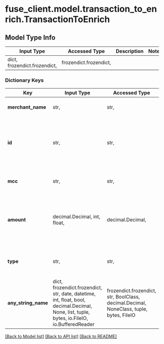# fuse_client.model.transaction_to_enrich.TransactionToEnrich

## Model Type Info
Input Type | Accessed Type | Description | Notes
------------ | ------------- | ------------- | -------------
dict, frozendict.frozendict,  | frozendict.frozendict,  |  | 

### Dictionary Keys
Key | Input Type | Accessed Type | Description | Notes
------------ | ------------- | ------------- | ------------- | -------------
**merchant_name** | str,  | str,  | The name of the merchant. | 
**id** | str,  | str,  | A unique ID for the transaction that to help you tie data back to your systems. | 
**mcc** | str,  | str,  | The merchant category code. | [optional] 
**amount** | decimal.Decimal, int, float,  | decimal.Decimal,  | The amount of the transaction in cents, in the currency of the account.  | [optional] 
**type** | str,  | str,  | The type of the transaction | [optional] must be one of ["debit", "credit", ] 
**any_string_name** | dict, frozendict.frozendict, str, date, datetime, int, float, bool, decimal.Decimal, None, list, tuple, bytes, io.FileIO, io.BufferedReader | frozendict.frozendict, str, BoolClass, decimal.Decimal, NoneClass, tuple, bytes, FileIO | any string name can be used but the value must be the correct type | [optional]

[[Back to Model list]](../../README.md#documentation-for-models) [[Back to API list]](../../README.md#documentation-for-api-endpoints) [[Back to README]](../../README.md)

